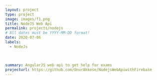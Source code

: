 ```yaml
---
layout: project
type: project
image: images/f1.png
title: NodeJS Web Api
permalink: projects/nodejs
# All dates must be YYYY-MM-DD format!
date: 2020-07-06
labels:
  - NodeJs
  
  
  
summary: AngularJS web api to get help for exams
projecturl: https://github.com/OnurAkkose/NodejsWebApiwithFirebase
---
```

